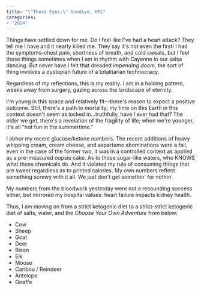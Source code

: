 ```yaml
---
title: "\"These Eyes:\" Goodbye, HFC"
categories:
- "2024"
---
```


Things have settled down for me.  Do I feel like I've had a heart attack?  They tell me I have and it nearly killed me.  They say it's not even the first!  I had the symptoms–chest pain, shortness of breath, and cold sweats, but I feel those things sometimes when I am in rhythm with Cayenne in our salsa dancing.  But never have I felt that dreaded *impending doom*, the sort of thing involves a dystopian future of a totalitarian technocracy.

Regardless of my reflections, this is my reality.  I am in a holding pattern, weeks away from surgery, gazing across the landscape of eternity.

I'm young in this space and relatively fit—there's reason to expect a positive outcome. Still, there's a path to mortality; my time on this Earth in this context doesn't seem as locked in...truthfully, have I ever had that?  The older we get, there's a revelation of the fragility of life; when we're younger, it's all "hot fun in the summertime."

I abhor my recent glucose/ketone numbers.  The recent additions of heavy whipping cream, cream cheese, and aspartame abominations were a fail, even in the case of the former two, it was in a controlled context as applied as a pre-measured oopsie cake.  As to those sugar-like waters, who KNOWS what those chemicals do.  And it violated my rule of consuming things that are sweet regardless as to printed calories.  My own numbers reflect something screwy with it all.  We just don't get somethin' for nothin'.

My numbers from the bloodwork yesterday were not a resounding success either, but mirrored my hospital values: heart failure impacts kidney health.

Thus, I am moving on from a strict ketogenic diet to a strict-strict ketogenic diet of salts, water, and the *Choose Your Own Adventure* from below:

- Cow
- Sheep
- Goat 
- Deer
- Bison
- Elk
- Moose
- Caribou / Reindeer
- Antelope
- Giraffe